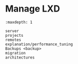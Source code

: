 # Manage LXD

```{toctree}
:maxdepth: 1

server
projects
remotes
explanation/performance_tuning
Backups <backup>
migration
architectures
```
